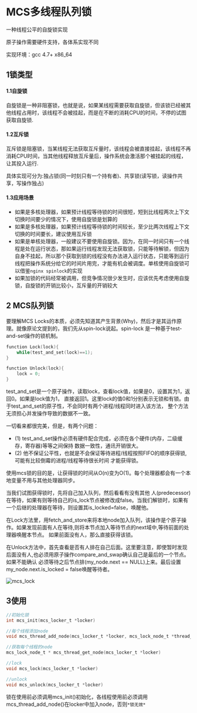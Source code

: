 # MCS多线程队列锁
一种线程公平的自旋锁实现

原子操作需要硬件支持，各体系实现不同

实现环境：gcc 4.7+  x86_64

## 1锁类型
#### 1.1自旋锁
自旋锁是一种非阻塞锁，也就是说，如果某线程需要获取自旋锁，但该锁已经被其他线程占用时，该线程不会被挂起，而是在不断的消耗CPU的时间，不停的试图获取自旋锁.

#### 1.2互斥锁
互斥锁是阻塞锁，当某线程无法获取互斥量时，该线程会被直接挂起，该线程不再消耗CPU时间，当其他线程释放互斥量后，操作系统会激活那个被挂起的线程，让其投入运行.

具体实现可分为:独占锁(同一时刻只有一个持有者)、共享锁(读写锁，读操作共享，写操作独占)

#### 1.3应用场景
* 如果是多核处理器，如果预计线程等待锁的时间很短，短到比线程两次上下文切换时间要少的情况下，使用自旋锁是划算的
* 如果是多核处理器，如果预计线程等待锁的时间较长，至少比两次线程上下文切换的时间要长，建议使用互斥锁
* 如果是单核处理器，一般建议不要使用自旋锁。因为，在同一时间只有一个线程是处在运行状态，那如果运行线程发现无法获取锁，只能等待解锁，但因为自身不挂起，所以那个获取到锁的线程没有办法进入运行状态，只能等到运行线程把操作系统分给它的时间片用完，才能有机会被调度。单核使用自旋锁可以借鉴`nginx spinlock`的实现
* 如果加锁的代码经常被调用，但竞争情况很少发生时，应该优先考虑使用自旋锁，自旋锁的开销比较小，互斥量的开销较大

## 2 MCS队列锁
要理解MCS Locks的本质，必须先知道其产生背景(Why)，然后才是其运作原理。就像原论文提到的，我们先从spin-lock说起。spin-lock 是一种基于test-and-set操作的锁机制。
```c
function Lock(lock){
    while(test_and_set(lock)==1);
}

function Unlock(lock){
    lock = 0;
}
```
test_and_set是一个原子操作，读取lock，查看lock值，如果是0，设置其为1，返回0。如果是lock值为1， 直接返回1。这里lock的值0和1分别表示无锁和有锁。由于test_and_set的原子性，不会同时有两个进程/线程同时进入该方法， 整个方法无须担心并发操作导致的数据不一致。

一切看来都很完美，但是，有两个问题：
* (1) test_and_set操作必须有硬件配合完成，必须在各个硬件(内存，二级缓存，寄存器)等等之间保持 数据一致性，通讯开销很大。
* (2) 他不保证公平性，也就是不会保证等待进程/线程按照FIFO的顺序获得锁,可能有比较倒霉的进程/线程等待很长时间 才能获得锁。

使用mcs锁的目的是，让获得锁的时间从O(n)变为O(1)。每个处理器都会有一个本地变量不用与其他处理器同步。

当我们试图获得锁时，先将自己加入队列，然后看看有没有其他 人(predecessor)在等待，如果有则等待自己的is_lock节点被修改成false。当我们解锁时，如果有一个后继的处理器在等待，则设置其is_locked=false，唤醒他。

在Lock方法里，用fetch_and_store来将本地node加入队列，该操作是个原子操作。如果发现前面有人在等待,则将本节点加入等待节点的next域中,等待前面的处理器唤醒本节点。 如果前面没有人，那么直接获得该锁。

在Unlock方法中，首先查看是否有人排在自己后面。这里要注意，即使暂时发现后面没有人,也必须用原子操作compare_and_swap确认自己是最后的一个节点。如果不能确认 必须等待之后节点排(my_node.next == NULL)上来。最后设置my_node.next.is_locked = false唤醒等待者。

![mcs_lock](https://raw.githubusercontent.com/pangudashu/anywork/master/_img/mcs_lock.jpg)

## 3使用
```c
//初始化锁
int mcs_init(mcs_locker_t *locker) 

//每个线程添加node
void mcs_thread_add_node(mcs_locker_t *locker, mcs_lock_node_t *thread_lock_node)

//获取每个线程的node
mcs_lock_node_t * mcs_thread_get_node(mcs_locker_t *locker)

//lock
void mcs_lock(mcs_locker_t *locker)

//unlock
void mcs_unlock(mcs_locker_t *locker)
```
锁在使用前必须调用mcs_init()初始化，各线程使用前必须调用mcs_thread_add_node()在locker中加入node，否则`*锁无效*`
